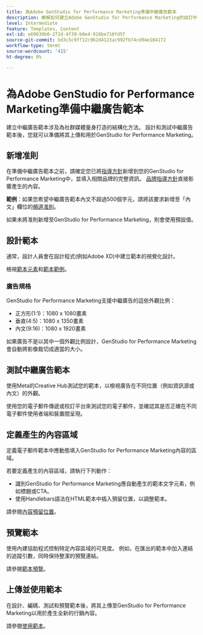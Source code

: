 ```yaml
---
title: 為Adobe GenStudio for Performance Marketing準備中繼廣告範本
description: 瞭解如何建立Adobe GenStudio for Performance Marketing的自訂中繼廣告範本。
level: Intermediate
feature: Templates, Content
exl-id: e69039b0-272d-4f39-b0e4-916be710fd5f
source-git-commit: bd3c5c9ff12c962d4123ac992fb74cd94e184172
workflow-type: tm+mt
source-wordcount: '415'
ht-degree: 0%

---
```


# 為Adobe GenStudio for Performance Marketing準備中繼廣告範本

建立中繼廣告範本涉及為社群媒體量身打造的結構化方法。 設計和測試中繼廣告範本後，您就可以準備將其上傳和用於GenStudio for Performance Marketing。

## 新增准則

在準備中繼廣告範本之前，請確定您已將[指導方針](/help/user-guide/guidelines/overview.md)新增到您的GenStudio for Performance Marketing中，並填入相關品牌的完整資訊。 [品牌指導方針](/help/user-guide/guidelines/brands.md)直接影響產生的內容。

**範例**：如果您希望中繼廣告範本內文不超過500個字元，請將該要求新增至「內文」欄位的[頻道准則](/help/user-guide/guidelines/brands.md#channel-guidelines)。

如果未將准則新增至GenStudio for Performance Marketing，則會使用預設值。

## 設計範本

通常，設計人員會在設計程式(例如Adobe XD)中建立範本的視覺化設計。

檢視[範本元素](use-templates.md#template-elements)和[範本範例](/help/user-guide/content/customize-template.md#template-examples)。

### 廣告規格

GenStudio for Performance Marketing支援中繼廣告的這些外觀比例：

* 正方形(1:1)：1080 x 1080畫素
* 垂直(4:5)：1080 x 1350畫素
* 內文(9:16)：1080 x 1920畫素

如果廣告不是以其中一個外觀比例設計，GenStudio for Performance Marketing會自動將影像裁切成適當的大小。

## 測試中繼廣告範本

使用Meta的Creative Hub測試您的範本，以檢視廣告在不同位置（例如資訊源或內文）的外觀。

使用您的電子郵件傳遞或校訂平台來測試您的電子郵件，並確認其是否正確在不同電子郵件使用者端和裝置間呈現。

## 定義產生的內容區域

定義電子郵件範本中應動態填入GenStudio for Performance Marketing內容的區域。

若要定義產生的內容區域，請執行下列動作：

* 識別GenStudio for Performance Marketing應自動產生的範本文字元素，例如標題或CTA。
* 使用Handlebars語法在HTML範本中插入預留位置，以調整範本。

請參閱[內容預留位置](/help/user-guide/content/customize-template.md#content-placeholders)。

## 預覽範本

使用內建協助程式控制特定內容區域的可見度。 例如，在匯出的範本中加入連結的追蹤引數，同時保持整潔的預覽連結。

請參閱[範本預覽](/help/user-guide/content/customize-template.md#template-preview)。

## 上傳並使用範本

在設計、編碼、測試和預覽範本後，將其上傳至GenStudio for Performance Marketing以用於產生全新的行銷內容。

請參閱[使用範本](use-templates.md)。
